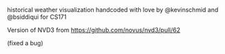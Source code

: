 historical weather visualization handcoded with love by @kevinschmid and @bsiddiqui for CS171

Version of NVD3 from
https://github.com/novus/nvd3/pull/62

(fixed a bug)
